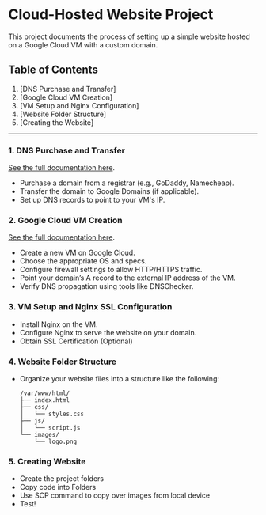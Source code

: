 # Cloud-Hosted Website Project

This project documents the process of setting up a simple website hosted on a Google Cloud VM with a custom domain. 

## Table of Contents

1. [DNS Purchase and Transfer]
2. [Google Cloud VM Creation]
3. [VM Setup and Nginx Configuration]
4. [Website Folder Structure]
5. [Creating the Website]
   
---

### 1. DNS Purchase and Transfer

[See the full documentation here](dns-config/dns-setup.md).

- Purchase a domain from a registrar (e.g., GoDaddy, Namecheap).
- Transfer the domain to Google Domains (if applicable).
- Set up DNS records to point to your VM's IP.

### 2. Google Cloud VM Creation

[See the full documentation here](vm-setup/google-cloud-vm.md).

- Create a new VM on Google Cloud.
- Choose the appropriate OS and specs.
- Configure firewall settings to allow HTTP/HTTPS traffic.
- Point your domain’s A record to the external IP address of the VM.
- Verify DNS propagation using tools like DNSChecker.

### 3. VM Setup and Nginx SSL Configuration

- Install Nginx on the VM.
- Configure Nginx to serve the website on your domain.
- Obtain SSL Certification (Optional)

### 4. Website Folder Structure 

- Organize your website files into a structure like the following:
  ```plaintext
  /var/www/html/
  ├── index.html
  ├── css/
  │   └── styles.css
  ├── js/
  │   └── script.js
  └── images/
      └── logo.png
 ### 5. Creating Website 
- Create the project folders
- Copy code into Folders
- Use SCP command to copy over images from local device
- Test!

